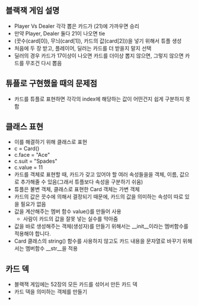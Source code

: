 ## 블랙잭 게임 설명
- Player Vs Dealer 각각 뽑은 카드가 (21)에 가까우면 승리
-  만약 Player, Dealer 둘다 21이 나오면 tie
-  (끗수(card[0]), 무늬(card[1]), 카드의 값(card[2]))을 넣기 위해서 튜플 생성
-  처음에 두 장 받고, 플레이어, 딜러는 카드를 더 받을지 말지 선택
-  딜러의 경우 카드가 17이상이 나오면 카드를 더이상 뽑지 않으면, 그렇지 않으면 카드를 무조건 다시 뽑음

## 튜플로 구현했을 때의 문제점
-  카드를 튜플로 표현하면 각각의 index에 해당하는 값이 어떤건지 쉽게 구분하지 못함 

## 클래스 표현
- 이를 해결하기 위해 클래스로 표현
-  c = Card()
-  c.face = "Ace"
-  c.suit = "Spades"
-  c.value = 11
-  카드를 객체로 표현할 때, 카드가 갖고 있어야 할 여러 속성들을을 객체, 이름, 값으로 추가해줄 수 있음(그래서 튜플보다 속성을 구분하기 쉬움)
-  튜플은 불변 객체, 클래스로 표현한 Card 객체는 가변 객체
-  카드의 값은 끗수에 의해서 결정되기 때문에, 카드의 값을 의미하는 속성이 따로 있을 필요가 없음
-  값을 계산해주는 멤버 함수 value()를 만들어 사용 
   - 사람이 카드의 값을 잘못 넣는 실수를 막아줌
- 값을 바로 생성해주는 객체(생성자)를 만들기 위해서는 __init__이라는 멤버함수를 적용해야 합니다.
- Card 클래스의 string() 함수를 사용하지 않고도 카드 내용을 문자열로 바꾸기 위해서는 멤버함수 __str__을 적용

## 카드 덱
- 블랙잭 게임에는 52장의 모든 카드를 섞어서 만든 카드 덱
- 카드 덱을 의미하는 객체를 만들기
- 